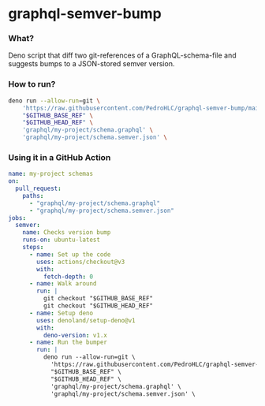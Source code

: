 # graphql-semver-bump

### What?

Deno script that diff two git-references of a GraphQL-schema-file and suggests bumps to a JSON-stored semver version.

### How to run?

```sh
deno run --allow-run=git \
    'https://raw.githubusercontent.com/PedroHLC/graphql-semver-bump/main/index.ts'  \
    "$GITHUB_BASE_REF" \
    "$GITHUB_HEAD_REF" \
    'graphql/my-project/schema.graphql' \
    'graphql/my-project/schema.semver.json' \
```

### Using it in a GitHub Action

```yaml
name: my-project schemas
on:
  pull_request:
    paths:
      - "graphql/my-project/schema.graphql"
      - "graphql/my-project/schema.semver.json"
jobs:
  semver:
    name: Checks version bump
    runs-on: ubuntu-latest
    steps:
      - name: Set up the code
        uses: actions/checkout@v3
        with:
          fetch-depth: 0
      - name: Walk around
        run: |
          git checkout "$GITHUB_BASE_REF"
          git checkout "$GITHUB_HEAD_REF"
      - name: Setup deno
        uses: denoland/setup-deno@v1
        with:
          deno-version: v1.x
      - name: Run the bumper
        run: |
          deno run --allow-run=git \
            'https://raw.githubusercontent.com/PedroHLC/graphql-semver-bump/main/index.ts'  \
            "$GITHUB_BASE_REF" \
            "$GITHUB_HEAD_REF" \
            'graphql/my-project/schema.graphql' \
            'graphql/my-project/schema.semver.json' \
```
